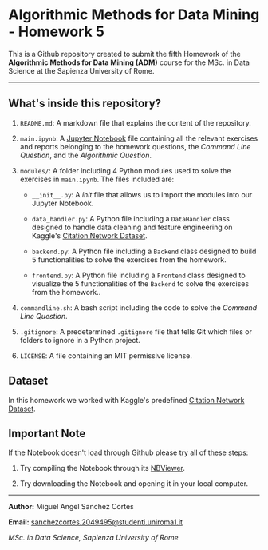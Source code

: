 # Algorithmic Methods for Data Mining - Homework 5

This is a Github repository created to submit the fifth Homework of the **Algorithmic Methods for Data Mining (ADM)** course for the MSc. in Data Science at the Sapienza University of Rome.

--- 
## What's inside this repository?

1. `README.md`: A markdown file that explains the content of the repository.

2. `main.ipynb`: A [Jupyter Notebook](https://nbviewer.org/github/msancor/ADM-HW5/blob/main/main.ipynb) file containing all the relevant exercises and reports belonging to the homework questions, the *Command Line Question*, and the *Algorithmic Question*.

3. ``modules/``: A folder including 4 Python modules used to solve the exercises in `main.ipynb`. The files included are:

    - `__init__.py`: A *init* file that allows us to import the modules into our Jupyter Notebook.

    - `data_handler.py`: A Python file including a `DataHandler` class designed to handle data cleaning and feature engineering on Kaggle's [Citation Network Dataset](https://www.kaggle.com/datasets/mathurinache/citation-network-dataset).

    - `backend.py`: A Python file including a `Backend` class designed to build 5 functionalities to solve the exercises from the homework.

    - `frontend.py`: A Python file including a `Frontend` class designed to visualize the 5 functionalities of the `Backend` to solve the exercises from the homework..

4. `commandline.sh`: A bash script including the code to solve the *Command Line Question*.

5. ``.gitignore``: A predetermined `.gitignore` file that tells Git which files or folders to ignore in a Python project.

6. `LICENSE`: A file containing an MIT permissive license.

## Dataset

In this homework we worked with Kaggle's predefined [Citation Network Dataset](https://www.kaggle.com/datasets/mathurinache/citation-network-dataset).

## Important Note

If the Notebook doesn't load through Github please try all of these steps:

1. Try compiling the Notebook through its [NBViewer](https://nbviewer.org/github/msancor/ADM-HW5/blob/main/main.ipynb).

2. Try downloading the Notebook and opening it in your local computer.

---

**Author:** Miguel Angel Sanchez Cortes

**Email:** sanchezcortes.2049495@studenti.uniroma1.it

*MSc. in Data Science, Sapienza University of Rome*
